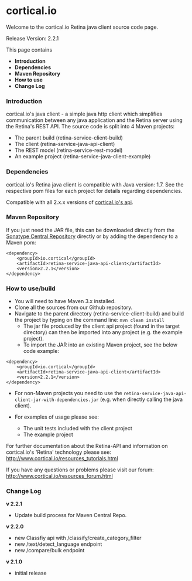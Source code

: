 cortical.io
===========
Welcome to the cortical.io Retina java client source code page.

Release Version: 2.2.1

This page contains
<UL>
<LI><B>Introduction</B></LI>
<LI><B>Dependencies</B></LI>
<LI><B>Maven Repository</B></LI>
<LI><B>How to use</B></LI>
<LI><B>Change Log</B></LI>
</UL>


### Introduction
cortical.io's java client - a simple java http client which simplifies communication between any java application and the Retina server using the Retina's REST API.
The source code is split into 4 Maven projects:

* The parent build (retina-service-client-build)
* The client (retina-service-java-api-client)
* The REST model (retina-service-rest-model)
* An example project (retina-service-java-client-example)


### Dependencies
cortical.io's Retina java client is compatible with Java version: 1.7. See the respective pom files for each project for details regarding dependencies.

Compatible with all 2.x.x versions of <a href="http://api.cortical.io">cortical.io's api</a>.

### Maven Repository
If you just need the JAR file, this can be downloaded directly from the <a href="https://search.maven.org/#browse|-882754531">Sonatype Central Repository</a> directly or by adding the dependency to a Maven pom:

```
<dependency>
    <groupId>io.cortical</groupId>
    <artifactId>retina-service-java-api-client</artifactId>
    <version>2.2.1</version>
</dependency>
```

### How to use/build
* You will need to have Maven 3.x installed.
* Clone all the sources from our Github repository.
* Navigate to the parent directory (retina-service-client-build) and build the project by typing on the command line: ```mvn clean install```
   * The jar file produced by the client api project (found in the target directory) can then be imported into any project (e.g. the example project).
   * To import the JAR into an existing Maven project, see the below code example:

```
<dependency>
    <groupId>io.cortical</groupId>
    <artifactId>retina-service-java-api-client</artifactId>
    <version>2.2.1</version>
</dependency>
```

   * For non-Maven projects you need to use the ```retina-service-java-api-client-jar-with-dependencies.jar``` (e.g. when directly calling the java client).

* For examples of usage please see:
   * The unit tests included with the client project
   * The example project
    
For further documentation about the Retina-API and information on cortical.io's 'Retina' technology please see: 
http://www.cortical.io/resources_tutorials.html

If you have any questions or problems please visit our forum:
http://www.cortical.io/resources_forum.html

### Change Log
<B>v 2.2.1</B>
* Update build process for Maven Central Repo.

<B>v 2.2.0</B>
* new Classfiy api with /classify/create_category_filter
* new /text/detect_language endpoint
* new /compare/bulk endpoint

<B>v 2.1.0</B>
* initial release

